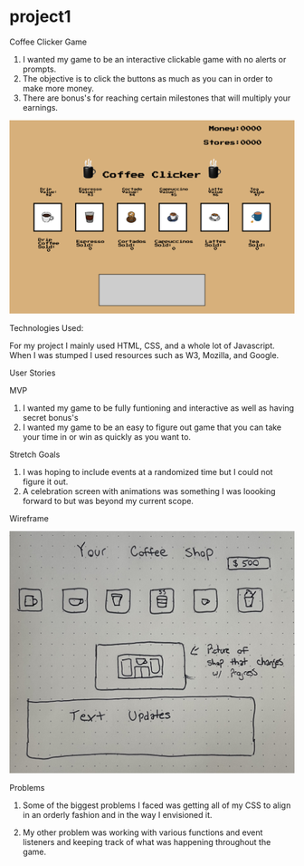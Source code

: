 # project1

Coffee Clicker Game

1. I wanted my game to be an interactive clickable game with no alerts or prompts.
2. The objective is to click the buttons as much as you can in order to make more money.
3. There are bonus's for reaching certain milestones that will multiply your earnings.

![](pictures/coffee_clicker_screenshot.png)


Technologies Used:

For my project I mainly used HTML, CSS, and a whole lot of Javascript. When I was stumped I used resources such as W3, Mozilla, and Google.

User Stories

MVP
1. I wanted my game to be fully funtioning and interactive as well as having secret bonus's
2. I wanted my game to be an easy to figure out game that you can take your time in or win as quickly as you want to.

Stretch Goals
1. I was hoping to include events at a randomized time but I could not figure it out.
2. A celebration screen with animations was something I was loooking forward to but was beyond my current scope.

Wireframe

![](pictures/IMG_7540.jpg)


Problems

1. Some of the biggest problems I faced was getting all of my CSS to align in an orderly fashion and in the way I envisioned it.

2. My other problem was working with various functions and event listeners and keeping track of what was happening throughout the game.
